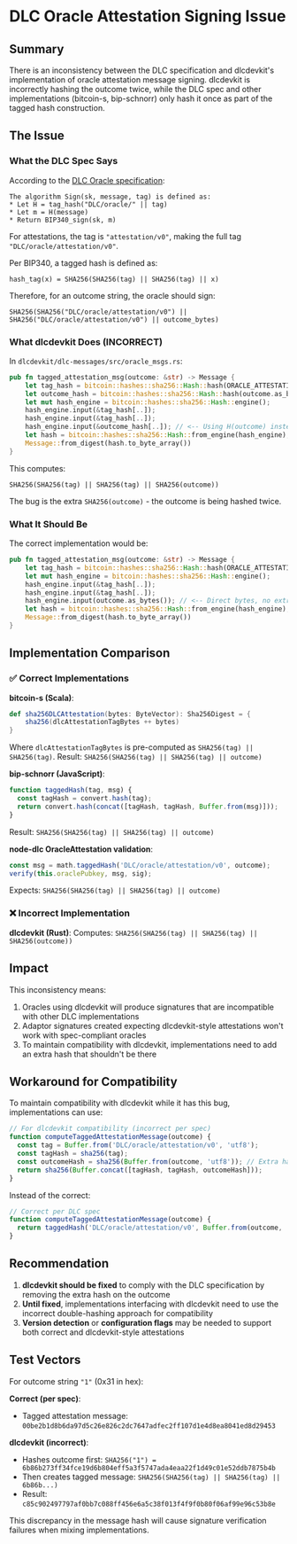 # DLC Oracle Attestation Signing Issue

## Summary
There is an inconsistency between the DLC specification and dlcdevkit's implementation of oracle attestation message signing. dlcdevkit is incorrectly hashing the outcome twice, while the DLC spec and other implementations (bitcoin-s, bip-schnorr) only hash it once as part of the tagged hash construction.

## The Issue

### What the DLC Spec Says
According to the [DLC Oracle specification](https://github.com/discreetlogcontracts/dlcspecs/blob/master/Oracle.md):

```
The algorithm Sign(sk, message, tag) is defined as:
* Let H = tag_hash("DLC/oracle/" || tag)
* Let m = H(message)
* Return BIP340_sign(sk, m)
```

For attestations, the tag is `"attestation/v0"`, making the full tag `"DLC/oracle/attestation/v0"`.

Per BIP340, a tagged hash is defined as:
```
hash_tag(x) = SHA256(SHA256(tag) || SHA256(tag) || x)
```

Therefore, for an outcome string, the oracle should sign:
```
SHA256(SHA256("DLC/oracle/attestation/v0") || SHA256("DLC/oracle/attestation/v0") || outcome_bytes)
```

### What dlcdevkit Does (INCORRECT)
In `dlcdevkit/dlc-messages/src/oracle_msgs.rs`:

```rust
pub fn tagged_attestation_msg(outcome: &str) -> Message {
    let tag_hash = bitcoin::hashes::sha256::Hash::hash(ORACLE_ATTESTATION_TAG);
    let outcome_hash = bitcoin::hashes::sha256::Hash::hash(outcome.as_bytes()); // <-- BUG: Extra hash!
    let mut hash_engine = bitcoin::hashes::sha256::Hash::engine();
    hash_engine.input(&tag_hash[..]);
    hash_engine.input(&tag_hash[..]);
    hash_engine.input(&outcome_hash[..]); // <-- Using H(outcome) instead of outcome
    let hash = bitcoin::hashes::sha256::Hash::from_engine(hash_engine);
    Message::from_digest(hash.to_byte_array())
}
```

This computes:
```
SHA256(SHA256(tag) || SHA256(tag) || SHA256(outcome))
```

The bug is the extra `SHA256(outcome)` - the outcome is being hashed twice.

### What It Should Be
The correct implementation would be:

```rust
pub fn tagged_attestation_msg(outcome: &str) -> Message {
    let tag_hash = bitcoin::hashes::sha256::Hash::hash(ORACLE_ATTESTATION_TAG);
    let mut hash_engine = bitcoin::hashes::sha256::Hash::engine();
    hash_engine.input(&tag_hash[..]);
    hash_engine.input(&tag_hash[..]);
    hash_engine.input(outcome.as_bytes()); // <-- Direct bytes, no extra hash!
    let hash = bitcoin::hashes::sha256::Hash::from_engine(hash_engine);
    Message::from_digest(hash.to_byte_array())
}
```

## Implementation Comparison

### ✅ Correct Implementations

**bitcoin-s (Scala)**:
```scala
def sha256DLCAttestation(bytes: ByteVector): Sha256Digest = {
    sha256(dlcAttestationTagBytes ++ bytes)
}
```
Where `dlcAttestationTagBytes` is pre-computed as `SHA256(tag) || SHA256(tag)`.
Result: `SHA256(SHA256(tag) || SHA256(tag) || outcome)`

**bip-schnorr (JavaScript)**:
```javascript
function taggedHash(tag, msg) {
  const tagHash = convert.hash(tag);
  return convert.hash(concat([tagHash, tagHash, Buffer.from(msg)]));
}
```
Result: `SHA256(SHA256(tag) || SHA256(tag) || outcome)`

**node-dlc OracleAttestation validation**:
```javascript
const msg = math.taggedHash('DLC/oracle/attestation/v0', outcome);
verify(this.oraclePubkey, msg, sig);
```
Expects: `SHA256(SHA256(tag) || SHA256(tag) || outcome)`

### ❌ Incorrect Implementation

**dlcdevkit (Rust)**:
Computes: `SHA256(SHA256(tag) || SHA256(tag) || SHA256(outcome))`

## Impact

This inconsistency means:
1. Oracles using dlcdevkit will produce signatures that are incompatible with other DLC implementations
2. Adaptor signatures created expecting dlcdevkit-style attestations won't work with spec-compliant oracles
3. To maintain compatibility with dlcdevkit, implementations need to add an extra hash that shouldn't be there

## Workaround for Compatibility

To maintain compatibility with dlcdevkit while it has this bug, implementations can use:

```javascript
// For dlcdevkit compatibility (incorrect per spec)
function computeTaggedAttestationMessage(outcome) {
  const tag = Buffer.from('DLC/oracle/attestation/v0', 'utf8');
  const tagHash = sha256(tag);
  const outcomeHash = sha256(Buffer.from(outcome, 'utf8')); // Extra hash for dlcdevkit
  return sha256(Buffer.concat([tagHash, tagHash, outcomeHash]));
}
```

Instead of the correct:

```javascript
// Correct per DLC spec
function computeTaggedAttestationMessage(outcome) {
  return taggedHash('DLC/oracle/attestation/v0', Buffer.from(outcome, 'utf8'));
}
```

## Recommendation

1. **dlcdevkit should be fixed** to comply with the DLC specification by removing the extra hash on the outcome
2. **Until fixed**, implementations interfacing with dlcdevkit need to use the incorrect double-hashing approach for compatibility
3. **Version detection** or **configuration flags** may be needed to support both correct and dlcdevkit-style attestations

## Test Vectors

For outcome string `"1"` (0x31 in hex):

**Correct (per spec)**:
- Tagged attestation message: `00be2b1d8b6da97d5c26e826c2dc7647adfec2ff107d1e4d8ea8041ed8d29453`

**dlcdevkit (incorrect)**:
- Hashes outcome first: `SHA256("1") = 6b86b273ff34fce19d6b804eff5a3f5747ada4eaa22f1d49c01e52ddb7875b4b`
- Then creates tagged message: `SHA256(SHA256(tag) || SHA256(tag) || 6b86b...)`
- Result: `c85c902497797af0bb7c088ff456e6a5c38f013f4f9f0b80f06af99e96c53b8e`

This discrepancy in the message hash will cause signature verification failures when mixing implementations.